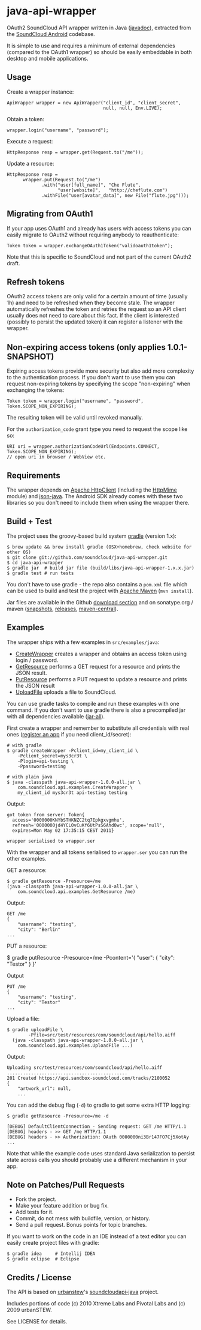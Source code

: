 # java-api-wrapper

OAuth2 SoundCloud API wrapper written in Java ([javadoc][]), extracted from the
[SoundCloud Android][] codebase.

It is simple to use and requires a minimum of external dependencies (compared to
the OAuth1 wrapper) so should be easily embeddable in both desktop and
mobile applications.

## Usage

Create a wrapper instance:

    ApiWrapper wrapper = new ApiWrapper("client_id", "client_secret",
                                        null, null, Env.LIVE);

Obtain a token:

    wrapper.login("username", "password");

Execute a request:

    HttpResponse resp = wrapper.get(Request.to("/me"));

Update a resource:

    HttpResponse resp =
          wrapper.put(Request.to("/me")
                 .with("user[full_name]", "Che Flute",
                       "user[website]",   "http://cheflute.com")
                 .withFile("user[avatar_data]", new File("flute.jpg")));

## Migrating from OAuth1

If your app uses OAuth1 and already has users with access tokens
you can easily migrate to OAuth2 without requiring anybody to reauthenticate:

    Token token = wrapper.exchangeOAuth1Token("validoauth1token");

Note that this is specific to SoundCloud and not part of the current OAuth2
draft.

## Refresh tokens

OAuth2 access tokens are only valid for a certain amount of time (usually 1h)
and need to be refreshed when they become stale. The wrapper automatically
refreshes the token and retries the request so an API client usually does not
need to care about this fact. If the client is interested (possibly to persist
the updated token) it can register a listener with the wrapper.

## Non-expiring access tokens (only applies 1.0.1-SNAPSHOT)

Expiring access tokens provide more security but also add more complexity to
the authentication process. If you don't want to use them you can request
non-expiring tokens by specifying the scope "non-expiring" when exchanging the
tokens:

    Token token = wrapper.login("username", "password", Token.SCOPE_NON_EXPIRING);

The resulting token will be valid until revoked manually.

For the `authorization_code` grant type you need to request the scope like so:

    URI uri = wrapper.authorizationCodeUrl(Endpoints.CONNECT, Token.SCOPE_NON_EXPIRING);
    // open uri in browser / WebView etc.

## Requirements

The wrapper depends on [Apache HttpClient][] (including the [HttpMime][]
module) and [json-java][]. The Android SDK already comes with these two
libraries so you don't need to include them when using the wrapper there.

## Build + Test

The project uses the groovy-based build system [gradle][] (version 1.x):

    $ brew update && brew install gradle (OSX+homebrew, check website for other OS)
    $ git clone git://github.com/soundcloud/java-api-wrapper.git
    $ cd java-api-wrapper
    $ gradle jar  # build jar file (build/libs/java-api-wrapper-1.x.x.jar)
    $ gradle test # run tests

You don't have to use gradle - the repo also contains a `pom.xml` file which
can be used to build and test the project with [Apache Maven][] (`mvn install`).

Jar files are available in the Github [download section][downloads] and on
sonatype.org / maven ([snapshots][], [releases][], [maven-central][]).

## Examples

The wrapper ships with a few examples in `src/examples/java`:

  * [CreateWrapper][] creates a wrapper and obtains an access token using
  login / password.
  * [GetResource][] performs a GET request for a resource and prints the
  JSON result.
  * [PutResource][] performs a PUT request to update a resource and prints the
  JSON result
  * [UploadFile][] uploads a file to SoundCloud.

You can use gradle tasks to compile and run these examples with one command.
If you don't want to use gradle there is also a precompiled jar with all
dependencies available ([jar-all][]).

First create a wrapper and remember to substitute all credentials with real ones
([register an app][register-app] if you need client_id/secret):

    # with gradle
    $ gradle createWrapper -Pclient_id=my_client_id \
        -Pclient_secret=mys3cr3t \
        -Plogin=api-testing \
        -Ppassword=testing

    # with plain java
    $ java -classpath java-api-wrapper-1.0.0-all.jar \
        com.soundcloud.api.examples.CreateWrapper \
        my_client_id mys3cr3t api-testing testing

Output:

    got token from server: Token{
      access='0000000KNYbSTHKNZC2tq7Epkgxvgmhu',
      refresh='0000000jd4YCL0vCuKf6UtPsS6Ahd0wc', scope='null',
      expires=Mon May 02 17:35:15 CEST 2011}

    wrapper serialised to wrapper.ser

With the wrapper and all tokens serialised to `wrapper.ser` you can run the
other examples.

GET a resource:

    $ gradle getResource -Presource=/me
    (java -classpath java-api-wrapper-1.0.0-all.jar \
        com.soundcloud.api.examples.GetResource /me)

Output:

    GET /me
    {
        "username": "testing",
        "city": "Berlin"
    ...

PUT a resource:

  $ gradle putResource -Presource=/me -Pcontent='{ "user": { "city": "Testor" } }'

Output

    PUT /me
    {
        "username": "testing",
        "city": "Testor"
    ...

Upload a file:

    $ gradle uploadFile \
            -Pfile=src/test/resources/com/soundcloud/api/hello.aiff
      (java -classpath java-api-wrapper-1.0.0-all.jar \
        com.soundcloud.api.examples.UploadFile ...)

Output:

    Uploading src/test/resources/com/soundcloud/api/hello.aiff
    .............................................
    201 Created https://api.sandbox-soundcloud.com/tracks/2100052
    {
        "artwork_url": null,
        ...

You can add the debug flag (`-d`) to gradle to get some extra HTTP logging:

    $ gradle getResource -Presource=/me -d

    [DEBUG] DefaultClientConnection - Sending request: GET /me HTTP/1.1
    [DEBUG] headers - >> GET /me HTTP/1.1
    [DEBUG] headers - >> Authorization: OAuth 0000000ni3Br147FO7Cj5XotAy
    ...

Note that while the example code uses standard Java serialization to persist
state across calls you should probably use a different mechanism in your app.

## Note on Patches/Pull Requests

  * Fork the project.
  * Make your feature addition or bug fix.
  * Add tests for it.
  * Commit, do not mess with buildfile, version, or history.
  * Send a pull request. Bonus points for topic branches.

If you want to work on the code in an IDE instead of a text editor you can
easily create project files with gradle:

    $ gradle idea     # Intellij IDEA
    $ gradle eclipse  # Eclipse

## Credits / License

The API is based on [urbanstew][]'s [soundcloudapi-java][] project.

Includes portions of code (c) 2010 Xtreme Labs and Pivotal Labs and (c) 2009 urbanSTEW.

See LICENSE for details.

[gradle]: http://www.gradle.org/
[urbanstew]: http://urbanstew.org/
[Apache HttpClient]: http://hc.apache.org/httpcomponents-client-ga/
[HttpMime]: http://hc.apache.org/httpcomponents-client-ga/httpmime
[json-java]: http://json.org/java/
[javadoc]: http://soundcloud.github.com/java-api-wrapper/javadoc/1.0.0/com/soundcloud/api/package-summary.html
[soundcloudapi-java]: http://code.google.com/p/soundcloudapi-java/
[soundcloudapi-java-annouce]: http://blog.soundcloud.com/2010/01/08/java-wrapper/
[CreateWrapper]: https://github.com/soundcloud/java-api-wrapper/blob/master/src/examples/java/com/soundcloud/api/examples/CreateWrapper.java
[GetResource]: https://github.com/soundcloud/java-api-wrapper/blob/master/src/examples/java/com/soundcloud/api/examples/GetResource.java
[PutResource]: https://github.com/soundcloud/java-api-wrapper/blob/master/src/examples/java/com/soundcloud/api/examples/PutResource.java
[UploadFile]: https://github.com/soundcloud/java-api-wrapper/blob/master/src/examples/java/com/soundcloud/api/examples/UploadFile.java
[SoundCloud Android]: https://market.android.com/details?id=com.soundcloud.android
[register-app]: http://soundcloud.com/you/apps/new
[Apache Maven]: http://maven.apache.org/
[jar]: https://github.com/downloads/soundcloud/java-api-wrapper/java-api-wrapper-1.0.0.jar
[jar-all]: https://github.com/downloads/soundcloud/java-api-wrapper/java-api-wrapper-1.0.0-all.jar
[downloads]: https://github.com/soundcloud/java-api-wrapper/archives/master
[snapshots]: https://oss.sonatype.org/content/repositories/snapshots/com/soundcloud/java-api-wrapper/
[releases]: https://oss.sonatype.org/content/repositories/releases/com/soundcloud/java-api-wrapper/
[maven-central]: http://repo1.maven.org/maven2/com/soundcloud/java-api-wrapper/
